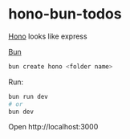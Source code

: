 # hono-bun-todos

[Hono](https://hono.dev/) looks like express

[Bun](https://bun.sh/)

```sh
bun create hono <folder name>
```

Run:

```sh
bun run dev
# or
bun dev
```

Open http://localhost:3000
